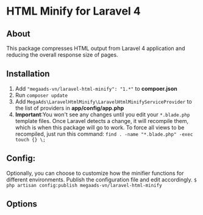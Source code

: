 # HTML Minify for Laravel 4
## About
This package compresses HTML output from Laravel 4 application and reducing the overall response size of pages.

## Installation
  1. Add `"megaads-vn/laravel-html-minify": "1.*"` to **compoer.json**
  2. Run `composer update`
  3. Add `MegaAds\LaravelHtmlMinify\LaravelHtmlMinifyServiceProvider` to the list of providers in **app/config/app.php**
  4. **Important**:You won't see any changes until you edit your `*.blade.php` template files. Once Laravel detects a change, it will recompile them, which is when this package will go to work. To force all views to be recompiled, just run this command: `find . -name "*.blade.php" -exec touch {} \;`

## Config:
Optionally, you can choose to customize how the minifier functions for different environments. Publish the configuration file and edit accordingly.
`$ php artisan config:publish megaads-vn/laravel-html-minify`

## Options
